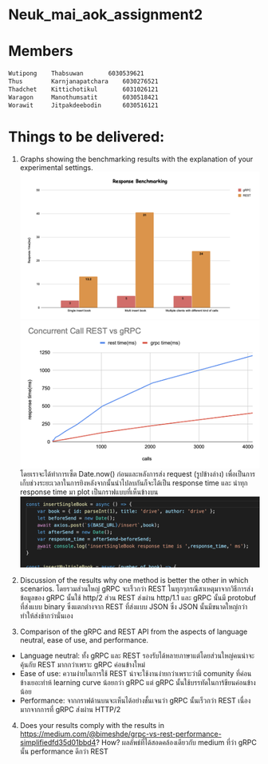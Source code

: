 # Neuk_mai_aok_assignment2

# Members

	Wutipong	Thabsuwan 		6030539621
	Thus		Karnjanapatchara 	6030276521
	Thadchet	Kittichotikul		6031026121
	Waragon 	Manothumsatit		6030518421
	Worawit 	Jitpakdeebodin		6030516121

# Things to be delivered:

1. Graphs showing the benchmarking results with the explanation of your experimental settings.
![](https://github.com/2110521-2563-1-Software-Architecture/Neuk_mai_aok_assignment2/blob/master/anwser_capture/response_time/1.png)
![](https://github.com/2110521-2563-1-Software-Architecture/Neuk_mai_aok_assignment2/blob/master/anwser_capture/response_time/2.png)
 โดยเราจะได้ทำการเซ็ต Date.now() ก่อนและหลังการส่ง request (รูปข้างล่าง) เพื่อเป็นการเก็บช่วงระยะเวลาในการยิงหลังจากนั้นนำไปลบกันก็จะได้เป็น response time และ นำทุก response time มา plot เป็นกราฟแบบที่เห็นข้างบน
 ![](https://github.com/2110521-2563-1-Software-Architecture/Neuk_mai_aok_assignment2/blob/master/anwser_capture/benchmarking_code/1.png)


2. Discussion of the results why one method is better the other in which scenarios.
โดยรวมส่วนใหญ่ gRPC จะเร็วกว่า REST ในทุกๆกรณีสาเหตุมาจากวิธีการส่งข้อมูลของ gRPC นั้นใช้ http/2 ส่วน REST ส่งผ่าน http/1.1 และ gRPC นั้นมี protobuf ที่ส่งแบบ binary ซึ่งแตกต่างจาก REST ที่ส่งแบบ JSON ซึ่ง JSON นั้นมีขนาดใหญ่กว่าทำให้ส่งช้ากว่านั่นเอง
3. Comparison of the gRPC and REST API from the aspects of language neutral, ease of use, and performance.
- Language neutral: ทั้ง gRPC และ REST รองรับได้หลายภาษาแต่โดยส่วนใหญ่คนน่าจะคุ้นกับ REST มากกว่าเพราะ gRPC ค่อนข้างใหม่
- Ease of use: ความง่ายในการใช้ REST น่าจะใช้งานง่ายกว่าเพราะว่ามี comunity ที่ค่อนข้างเยอะทำห้ learning curve น้อยกว่า gRPC แต่ gRPC นั้นใช้บรรทัดในการ้ขียนค่อนข้างน้อย
- Performance: จากกราฟด้านบนจะเห็นได้อย่างชั้นเจนว่า gRPC นั้นเร็วกว่า REST เนื่องมากจากการที่ gRPC ส่งผ่าน HTTP/2
4. Does your results comply with the results in https://medium.com/@bimeshde/grpc-vs-rest-performance-simplifiedfd35d01bbd4? How?
ผลลัพธ์ที่ได้สอดคล้องเดียวกับ medium ที่ว่า gRPC นั้น performance ดีกว่า REST
